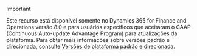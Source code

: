 > [!IMPORTANT]
> Este recurso está disponível somente no Dynamics 365 for Finance and Operations versão 8.0 e para usuários específicos que aceitaram o CAAP (Continuous Auto-update Advantage Program) para atualizações da plataforma. Para obter mais informações sobre versões padrão e direcionada, consulte [Versões de plataforma padrão e direcionada](../get-started/public-preview-releases.md).
